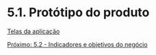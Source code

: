 # 5.1. Protótipo do produto 


[Telas da aplicação](4.6-Telas-da-aplicação.md)

[Próximo: 5.2 - Indicadores e objetivos do negócio](5.2-Indicadores-e-objetivos-do-negócio.md)
